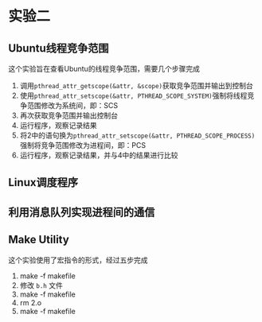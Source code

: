 # 实验二

## Ubuntu线程竞争范围

这个实验旨在查看Ubuntu的线程竞争范围，需要几个步骤完成

1. 调用`pthread_attr_getscope(&attr, &scope)`获取竞争范围并输出到控制台
2. 使用`pthread_attr_setscope(&attr, PTHREAD_SCOPE_SYSTEM)`强制将线程竞争范围修改为系统间，即：SCS
3. 再次获取竞争范围并输出控制台
4. 运行程序，观察记录结果
5. 将2中的语句换为`pthread_attr_setscope(&attr, PTHREAD_SCOPE_PROCESS)`强制将竞争范围修改为进程间，即：PCS
6. 运行程序，观察记录结果，并与4中的结果进行比较

## Linux调度程序

## 利用消息队列实现进程间的通信

## Make Utility

这个实验使用了宏指令的形式，经过五步完成

1. make -f makefile
2. 修改 `b.h` 文件
3. make -f makefile
4. rm 2.o
5. make -f makefile
